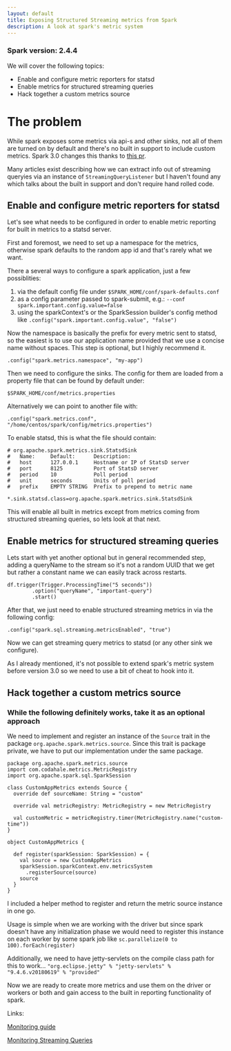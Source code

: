 ```yaml
---
layout: default
title: Exposing Structured Streaming metrics from Spark
description: A look at spark's metric system
---
```


### Spark version: 2.4.4

We will cover the following topics:

* Enable and configure metric reporters for statsd
* Enable metrics for structured streaming queries
* Hack together a custom metrics source

# The problem 

While spark exposes some metrics via api-s and other sinks, not all of them are turned on by default and there's no built in support to include custom metrics.
Spark 3.0 changes this thanks to [this pr](https://github.com/apache/spark/pull/24901).

Many articles exist describing how we can extract info out of streaming queryies via an instance of `StreamingQueryListener`
but I haven't found any which talks about the built in support and don't require hand rolled code.

## Enable and configure metric reporters for statsd

Let's see what needs to be configured in order to enable metric reporting for built in metrics to a statsd server.

First and foremost, we need to set up a namespace for the metrics, otherwise spark defaults to the random app id and that's rarely what we want.

There a several ways to configure a spark application, just a few possiblities: 

1. via the default config file under `$SPARK_HOME/conf/spark-defaults.conf`
2. as a config parameter passed to spark-submit, e.g.: `--conf spark.important.config.value=false`
3. using the sparkContext's or the SparkSession builder's config method like `.config("spark.important.config.value", "false")`

Now the namespace is basically the prefix for every metric sent to statsd, so the easiest is to use our application name provided that we use a concise name without spaces.
This step is optional, but I highly recommend it.

`.config("spark.metrics.namespace", "my-app")`

Then we need to configure the sinks. The config for them are loaded from a property file that can be found by default under:
```
$SPARK_HOME/conf/metrics.properties
```

Alternatively we can point to another file with:

`.config("spark.metrics.conf", "/home/centos/spark/config/metrics.properties")`

To enable statsd, this is what the file should contain:

```
# org.apache.spark.metrics.sink.StatsdSink
#   Name:     Default:      Description:
#   host      127.0.0.1     Hostname or IP of StatsD server
#   port      8125          Port of StatsD server
#   period    10            Poll period
#   unit      seconds       Units of poll period
#   prefix    EMPTY STRING  Prefix to prepend to metric name

*.sink.statsd.class=org.apache.spark.metrics.sink.StatsdSink

```

This will enable all built in metrics except from metrics coming from structured streaming queries, so lets look at that next. 

## Enable metrics for structured streaming queries

Lets start with yet another optional but in general recommended step, adding a queryName to the stream so it's not a random UUID that we get but rather a constant name we can easily track across restarts.

```
df.trigger(Trigger.ProcessingTime("5 seconds"))
        .option("queryName", "important-query")
        .start()
```

After that, we just need to enable structured streaming metrics in via the following config:

`.config("spark.sql.streaming.metricsEnabled", "true")`

Now we can get streaming query metrics to statsd (or any other sink we configure).

As I already mentioned, it's not possible to extend spark's metric system before version 3.0 so we need to use a bit of cheat to hook into it.

## Hack together a custom metrics source

### While the following definitely works, take it as an optional approach 

We need to implement and register an instance of the `Source` trait in the package `org.apache.spark.metrics.source`.
Since this trait is package private, we have to put our implementation under the same package.

```
package org.apache.spark.metrics.source
import com.codahale.metrics.MetricRegistry
import org.apache.spark.sql.SparkSession

class CustomAppMetrics extends Source {
  override def sourceName: String = "custom"

  override val metricRegistry: MetricRegistry = new MetricRegistry

  val customMetric = metricRegistry.timer(MetricRegistry.name("custom-time"))
}

object CustomAppMetrics {

  def register(sparkSession: SparkSession) = {
    val source = new CustomAppMetrics
    sparkSession.sparkContext.env.metricsSystem
      .registerSource(source)
    source
  }
}

```

I included a helper method to register and return the metric source instance in one go. 

Usage is simple when we are working with the driver but since spark doesn't have any initialization phase we would need to register this instance on each worker by some spark job like `sc.parallelize(0 to 100).forEach(register)`

Additionally, we need to have jetty-servlets on the compile class path for this to work...
`"org.eclipse.jetty" % "jetty-servlets" % "9.4.6.v20180619" % "provided"`

Now we are ready to create more metrics and use them on the driver or workers or both and gain access to the built in reporting functionality of spark. 

Links:

[Monitoring guide](https://spark.apache.org/docs/latest/monitoring.html)

[Monitoring Streaming Queries](https://spark.apache.org/docs/latest/structured-streaming-programming-guide.html#reporting-metrics-using-dropwizard)
